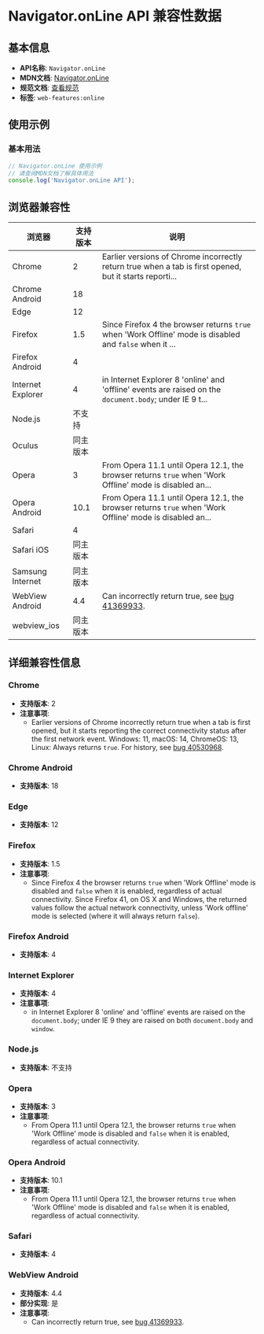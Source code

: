 # Navigator.onLine API 兼容性数据

## 基本信息

- **API名称**: `Navigator.onLine`
- **MDN文档**: [Navigator.onLine](https://developer.mozilla.org/docs/Web/API/Navigator/onLine)
- **规范文档**: [查看规范](https://html.spec.whatwg.org/multipage/system-state.html#dom-navigator-online-dev)
- **标签**: `web-features:online`

## 使用示例

### 基本用法

```javascript
// Navigator.onLine 使用示例
// 请查阅MDN文档了解具体用法
console.log('Navigator.onLine API');
```

## 浏览器兼容性

| 浏览器 | 支持版本 | 说明 |
|--------|----------|------|
| Chrome | 2 | Earlier versions of Chrome incorrectly return true when a tab is first opened, but it starts reporti... |
| Chrome Android | 18 |  |
| Edge | 12 |  |
| Firefox | 1.5 | Since Firefox 4 the browser returns `true` when 'Work Offline' mode is disabled and `false` when it ... |
| Firefox Android | 4 |  |
| Internet Explorer | 4 | in Internet Explorer 8 'online' and 'offline' events are raised on the `document.body`; under IE 9 t... |
| Node.js | 不支持 |  |
| Oculus | 同主版本 |  |
| Opera | 3 | From Opera 11.1 until Opera 12.1, the browser returns `true` when 'Work Offline' mode is disabled an... |
| Opera Android | 10.1 | From Opera 11.1 until Opera 12.1, the browser returns `true` when 'Work Offline' mode is disabled an... |
| Safari | 4 |  |
| Safari iOS | 同主版本 |  |
| Samsung Internet | 同主版本 |  |
| WebView Android | 4.4 | Can incorrectly return true, see [bug 41369933](https://crbug.com/41369933). |
| webview_ios | 同主版本 |  |

## 详细兼容性信息

### Chrome

- **支持版本**: 2
- **注意事项**:
  - Earlier versions of Chrome incorrectly return true when a tab is first opened, but it starts reporting the correct connectivity status after the first network event. Windows: 11, macOS: 14, ChromeOS: 13, Linux: Always returns `true`. For history, see [bug 40530968](https://crbug.com/40530968).

### Chrome Android

- **支持版本**: 18

### Edge

- **支持版本**: 12

### Firefox

- **支持版本**: 1.5
- **注意事项**:
  - Since Firefox 4 the browser returns `true` when 'Work Offline' mode is disabled and `false` when it is enabled, regardless of actual connectivity. Since Firefox 41, on OS X and Windows, the returned values follow the actual network connectivity, unless 'Work offline' mode is selected (where it will always return `false`).

### Firefox Android

- **支持版本**: 4

### Internet Explorer

- **支持版本**: 4
- **注意事项**:
  - in Internet Explorer 8 'online' and 'offline' events are raised on the `document.body`; under IE 9 they are raised on both `document.body` and `window`.

### Node.js

- **支持版本**: 不支持

### Opera

- **支持版本**: 3
- **注意事项**:
  - From Opera 11.1 until Opera 12.1, the browser returns `true` when 'Work Offline' mode is disabled and `false` when it is enabled, regardless of actual connectivity.

### Opera Android

- **支持版本**: 10.1
- **注意事项**:
  - From Opera 11.1 until Opera 12.1, the browser returns `true` when 'Work Offline' mode is disabled and `false` when it is enabled, regardless of actual connectivity.

### Safari

- **支持版本**: 4

### WebView Android

- **支持版本**: 4.4
- **部分实现**: 是
- **注意事项**:
  - Can incorrectly return true, see [bug 41369933](https://crbug.com/41369933).

